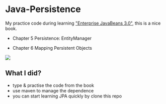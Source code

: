 Java-Persistence
================

My practice code during learning ["Enterprise JavaBeans 3.0"](http://www.oreilly.com.cn/index.php?func=book&isbn=978-7-121-04001-6), this is a nice book.

* Chapter 5 Persistence: EntityManager

* Chapter 6 Mapping Persistent Objects

![](http://oreilly.com/catalog/covers/059600978X_cat.gif)


## What I did?

* type & practise the code from the book
* use maven to manage the dependence 
* you can start learning JPA quickly by clone this repo

